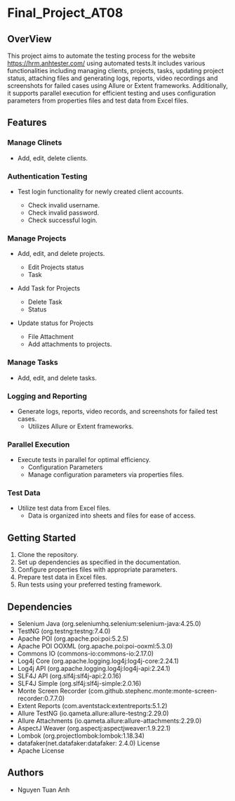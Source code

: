 # Final_Project_AT08
## OverView
This project aims to automate the testing process for the website https://hrm.anhtester.com/ using automated tests.It includes various functionalities including managing clients, projects, tasks, updating project status, attaching files and generating logs, reports, video recordings and screenshots for failed cases using Allure or Extent frameworks. Additionally, it supports parallel execution for efficient testing and uses configuration parameters from properties files and test data from Excel files.
## Features
### Manage Clinets
- Add, edit, delete clients.
### Authentication Testing
- Test login functionality for newly created client accounts.

  - Check invalid username.
  - Check invalid password.
  - Check successful login.
### Manage Projects
- Add, edit, and delete projects.
  - Edit Projects status
  - Task

- Add Task for Projects
  - Delete Task
  - Status

- Update status for Projects
  - File Attachment
  - Add attachments to projects.
### Manage Tasks
- Add, edit, and delete tasks.
### Logging and Reporting
- Generate logs, reports, video records, and screenshots for failed test cases.
  - Utilizes Allure or Extent frameworks.
### Parallel Execution
- Execute tests in parallel for optimal efficiency.
  - Configuration Parameters
  - Manage configuration parameters via properties files.
### Test Data
- Utilize test data from Excel files.
  - Data is organized into sheets and files for ease of access.
## Getting Started
1. Clone the repository.
2. Set up dependencies as specified in the documentation.
3. Configure properties files with appropriate parameters.
4. Prepare test data in Excel files.
5. Run tests using your preferred testing framework.
## Dependencies
- Selenium Java (org.seleniumhq.selenium:selenium-java:4.25.0)
- TestNG (org.testng:testng:7.4.0)
- Apache POI (org.apache.poi:poi:5.2.5)
- Apache POI OOXML (org.apache.poi:poi-ooxml:5.3.0)
- Commons IO (commons-io:commons-io:2.17.0)
- Log4j Core (org.apache.logging.log4j:log4j-core:2.24.1)
- Log4j API (org.apache.logging.log4j:log4j-api:2.24.1)
- SLF4J API (org.slf4j:slf4j-api:2.0.16)
- SLF4J Simple (org.slf4j:slf4j-simple:2.0.16)
- Monte Screen Recorder (com.github.stephenc.monte:monte-screen-recorder:0.7.7.0)
- Extent Reports (com.aventstack:extentreports:5.1.2)
- Allure TestNG (io.qameta.allure:allure-testng:2.29.0)
- Allure Attachments (io.qameta.allure:allure-attachments:2.29.0)
- AspectJ Weaver (org.aspectj:aspectjweaver:1.9.22.1)
- Lombok (org.projectlombok:lombok:1.18.34)
- datafaker(net.datafaker:datafaker: 2.4.0)
License
- Apache License
## Authors
- Nguyen Tuan Anh
